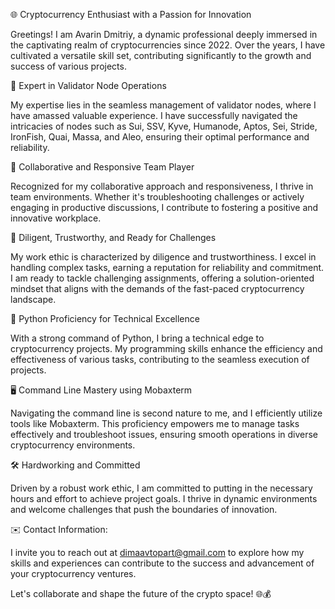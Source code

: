 
🌐 Cryptocurrency Enthusiast with a Passion for Innovation

Greetings! I am Avarin Dmitriy, a dynamic professional deeply immersed in the captivating realm of cryptocurrencies since 2022. Over the years, I have cultivated a versatile skill set, contributing significantly to the growth and success of various projects.

🔗 Expert in Validator Node Operations

My expertise lies in the seamless management of validator nodes, where I have amassed valuable experience. I have successfully navigated the intricacies of nodes such as Sui, SSV, Kyve, Humanode, Aptos, Sei, Stride, IronFish, Quai, Massa, and Aleo, ensuring their optimal performance and reliability.

🤝 Collaborative and Responsive Team Player

Recognized for my collaborative approach and responsiveness, I thrive in team environments. Whether it's troubleshooting challenges or actively engaging in productive discussions, I contribute to fostering a positive and innovative workplace.

💼 Diligent, Trustworthy, and Ready for Challenges

My work ethic is characterized by diligence and trustworthiness. I excel in handling complex tasks, earning a reputation for reliability and commitment. I am ready to tackle challenging assignments, offering a solution-oriented mindset that aligns with the demands of the fast-paced cryptocurrency landscape.

🐍 Python Proficiency for Technical Excellence

With a strong command of Python, I bring a technical edge to cryptocurrency projects. My programming skills enhance the efficiency and effectiveness of various tasks, contributing to the seamless execution of projects.

🖥️ Command Line Mastery using Mobaxterm

Navigating the command line is second nature to me, and I efficiently utilize tools like Mobaxterm. This proficiency empowers me to manage tasks effectively and troubleshoot issues, ensuring smooth operations in diverse cryptocurrency environments.

🛠️ Hardworking and Committed

Driven by a robust work ethic, I am committed to putting in the necessary hours and effort to achieve project goals. I thrive in dynamic environments and welcome challenges that push the boundaries of innovation.

✉️ Contact Information:

I invite you to reach out at dimaavtopart@gmail.com to explore how my skills and experiences can contribute to the success and advancement of your cryptocurrency ventures.

Let's collaborate and shape the future of the crypto space! 🌐💰
